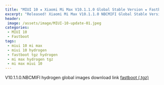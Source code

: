 ```yaml
---
title: "MIUI 10 ★ Xiaomi Mi Max V10.1.1.0 Global Stable Version ★ Fastboot ROM Download"
excerpt: "Released! Xiaomi Mi Max V10.1.1.0 NBCMIFI Global Stable Version Fastboot File Download"
header:
 image: /assets/image/MIUI-10-update-01.jpeg
categories:
 - MIUI 10
 - Fastboot
tags:
 - miui 10 mi max
 - miui 10 hydrogen
 - fastboot tgz hydrogen
 - mi max hydrogen tgz
 - mi max miui 10
---
```


V10.1.1.0.NBCMIFI hydrogen global images download link [fastboot (.tgz)](http://bigota.d.miui.com/V10.1.1.0.NBCMIFI/hydrogen_global_images_V10.1.1.0.NBCMIFI_20181108.0000.00_7.0_global_2568ea18fc.tgz)
